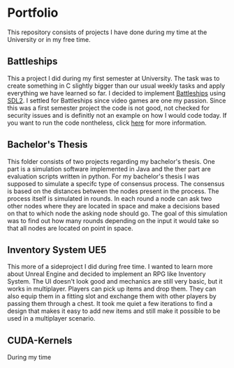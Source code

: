 # Portfolio
This repository consists of projects I have done during my time at the University or in my free time.

## Battleships
<a name="battleships"></a>
This a project I did during my first semester at University. The task was to create something in C slightly bigger than our usual weekly tasks and apply everything we have learned so far. I decided to implement [Battleships](https://en.wikipedia.org/wiki/Battleship_(game)) using [SDL2](https://github.com/libsdl-org/SDL).
I settled for Battleships since video games are one my passion. Since this was a first semester project the code is not good, not checked for security issues and is definitly not an example on how I would code today. If you want to run the code nontheless, click [here](Battleships/README.md) for more information.

## Bachelor's Thesis
This folder consists of two projects regarding my bachelor's thesis. One part is a simulation software implemented in Java and the ther part are evaluation scripts written in python. 
For my bachelor's thesis I was supposed to simulate a specifc type of consensus process. The consensus is based on the distances between the nodes present in the process.
The process itself is simulated in rounds. In each round a node can ask two other nodes where they are located in space and make a decisions based on that to which node the asking node should go.
The goal of this simulation was to find out how many rounds depending on the input it would take so that all nodes are located on point in space.

## Inventory System UE5
This more of a sideproject I did during free time. I wanted to learn more about Unreal Engine and decided to implement an RPG like Inventory System.
The UI doesn't look good and mechanics are still very basic, but it works in multiplayer.
Players can pick up items and drop them. They can also equip them in a fitting slot and exchange them with other players by passing them through a chest.
It took me quiet a few iterations to find a design that makes it easy to add new items and still make it possible to be used in a multiplayer scenario.

## CUDA-Kernels
During my time 